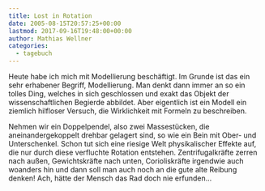 ```yaml
---
title: Lost in Rotation
date: 2005-08-15T20:57:25+00:00
lastmod: 2017-09-16T19:48:00+00:00
author: Mathias Wellner
categories:
  - tagebuch
---
```

Heute habe ich mich mit Modellierung beschäftigt. Im Grunde ist das ein sehr erhabener Begriff, Modellierung. Man denkt dann immer an so ein tolles Ding, welches in sich geschlossen und exakt das Objekt der wissenschaftlichen Begierde abbildet. Aber eigentlich ist ein Modell ein ziemlich hilfloser Versuch, die Wirklichkeit mit Formeln zu beschreiben. 

Nehmen wir ein Doppelpendel, also zwei Massestücken, die aneinandergekoppelt drehbar gelagert sind, so wie ein Bein mit Ober- und Unterschenkel. Schon tut sich eine riesige Welt physikalischer Effekte auf, die nur durch diese verfluchte Rotation entstehen. Zentrifugalkräfte zerren nach außen, Gewichtskräfte nach unten, Corioliskräfte irgendwie auch woanders hin und dann soll man auch noch an die gute alte Reibung denken! Ach, hätte der Mensch das Rad doch nie erfunden...